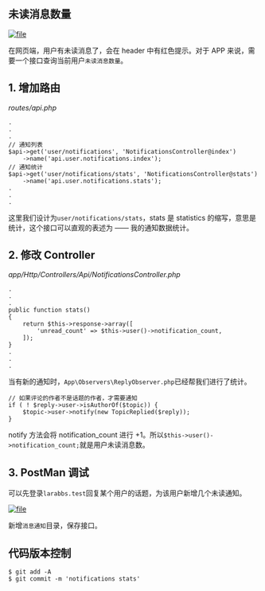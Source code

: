 ## 未读消息数量

[![](https://iocaffcdn.phphub.org/uploads/images/201801/28/3995/YnaQeHJCKa.png "file")](https://iocaffcdn.phphub.org/uploads/images/201801/28/3995/YnaQeHJCKa.png)

在网页端，用户有未读消息了，会在 header 中有红色提示。对于 APP 来说，需要一个接口查询当前用户`未读消息数量`。

## 1. 增加路由

_routes/api.php_

```
.
.
.
// 通知列表
$api->get('user/notifications', 'NotificationsController@index')
    ->name('api.user.notifications.index');
// 通知统计
$api->get('user/notifications/stats', 'NotificationsController@stats')
    ->name('api.user.notifications.stats');
.
.
.
```

这里我们设计为`user/notifications/stats`，stats 是 statistics 的缩写，意思是统计，这个接口可以直观的表述为 —— 我的通知数据统计。

## 2. 修改 Controller

_app/Http/Controllers/Api/NotificationsController.php_

```
.
.
.
public function stats()
{
    return $this->response->array([
        'unread_count' => $this->user()->notification_count,
    ]);
}
.
.
.
```

当有新的通知时，`App\Observers\ReplyObserver.php`已经帮我们进行了统计。

```
// 如果评论的作者不是话题的作者，才需要通知
if ( ! $reply->user->isAuthorOf($topic)) {
    $topic->user->notify(new TopicReplied($reply));
}
```

notify 方法会将 notification\_count 进行 +1。所以`$this->user()->notification_count;`就是用户未读消息数。

## 3. PostMan 调试

可以先登录`larabbs.test`回复某个用户的话题，为该用户新增几个未读通知。

[![](https://iocaffcdn.phphub.org/uploads/images/201801/28/3995/4oZAUsKdNb.png "file")](https://iocaffcdn.phphub.org/uploads/images/201801/28/3995/4oZAUsKdNb.png)

新增`消息通知`目录，保存接口。

## 代码版本控制

```
$ git add -A
$ git commit -m 'notifications stats'
```



